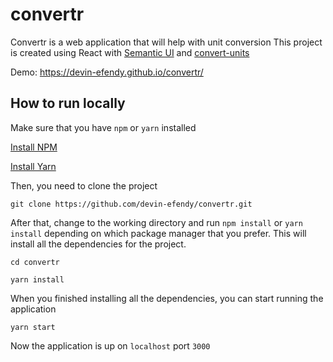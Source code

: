 # convertr

Convertr is a web application that will help with unit conversion This project is created using React with [Semantic UI](https://semantic-ui.com) and [convert-units](https://github.com/ben-ng/convert-units)

Demo: https://devin-efendy.github.io/convertr/

## **How to run locally**

Make sure that you have `npm` or `yarn` installed

[Install NPM](https://nodejs.org/en/)

[Install Yarn](https://classic.yarnpkg.com/en/docs/install/#mac-stable)

Then, you need to clone the project

```shell
git clone https://github.com/devin-efendy/convertr.git
```

After that, change to the working directory and run `npm install` or `yarn install` depending on which package manager
that you prefer. This will install all the dependencies for the project.

```shell
cd convertr

yarn install
```

When you finished installing all the dependencies, you can start running the application

```shell
yarn start
```

Now the application is up on `localhost` port `3000`
